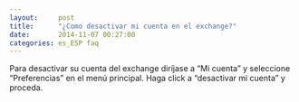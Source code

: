 ```yaml
---
layout:     post
title:      "¿Como desactivar mi cuenta en el exchange?"
date:       2014-11-07 00:27:00
categories: es_ESP faq
---
```


Para desactivar su cuenta del exchange diríjase a “Mi cuenta” y seleccione “Preferencias” en el menú principal. Haga click a “desactivar mi cuenta” y proceda.
